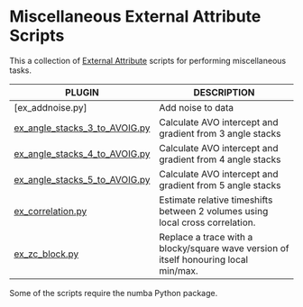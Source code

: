 # Miscellaneous External Attribute Scripts
This a collection of [External Attribute](http://waynegm.github.io/OpendTect-Plugin-Docs/Attributes/ExternalAttrib/) scripts for performing miscellaneous tasks.

| PLUGIN | DESCRIPTION |
|--------|-------------|
| [ex_addnoise.py] | Add noise to data |
| [ex_angle_stacks_3_to_AVOIG.py](http://waynegm.github.io/OpendTect-Plugin-Docs/External_Attributes/AVO_IG) | Calculate AVO intercept and gradient from 3 angle stacks |
| [ex_angle_stacks_4_to_AVOIG.py](http://waynegm.github.io/OpendTect-Plugin-Docs/External_Attributes/AVO_IG) | Calculate AVO intercept and gradient from 4 angle stacks |
| [ex_angle_stacks_5_to_AVOIG.py](http://waynegm.github.io/OpendTect-Plugin-Docs/External_Attributes/AVO_IG) | Calculate AVO intercept and gradient from 5 angle stacks |
| [ex_correlation.py](http://waynegm.github.io/OpendTect-Plugin-Docs/External_Attributes/Z_Delay_Est) | Estimate relative timeshifts between 2 volumes using local cross correlation. |
| [ex_zc_block.py](http://waynegm.github.io/OpendTect-Plugin-Docs/External_Attributes/ZC_Block) | Replace a trace with a blocky/square wave version of itself honouring local min/max.  |

Some of the scripts require the numba Python package.

